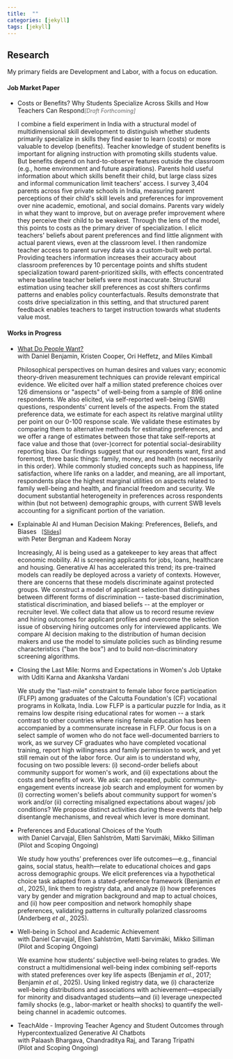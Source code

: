 ```yaml
---
title:  ""
categories: [jekyll]
tags: [jekyll]
---
```


<div class="research-page">

<h2 id="working-papers"><strong>Research</strong></h2>

<p class="fields-intro">My primary fields are Development and Labor, with a focus on education.</p>


<h4 id="job-market-paper"><strong>Job Market Paper</strong></h4>
<ul>
<li>
<div class="paper-title">Costs or Benefits? Why Students Specialize Across Skills and How Teachers Can Respond<span style="font-size: 0.9em; color: #666; font-style: italic;">[Draft Forthcoming]</span></div>
<p class="paper-abstract">I combine a field experiment in India with a structural model of multidimensional skill development to distinguish whether students primarily specialize in skills they find easier to learn (costs) or more valuable to develop (benefits). Teacher knowledge of student benefits is important for aligning instruction with promoting skills students value. But benefits depend on hard-to-observe features outside the classroom (e.g., home environment and future aspirations). Parents hold useful information about which skills benefit their child, but large class sizes and informal communication limit teachers' access. I survey 3,404 parents across five private schools in India, measuring parent perceptions of their child's skill levels and preferences for improvement over nine academic, emotional, and social domains. Parents vary widely in what they want to improve, but on average prefer improvement where they perceive their child to be weakest. Through the lens of the model, this points to costs as the primary driver of specialization. I elicit teachers' beliefs about parent preferences and find little alignment with actual parent views, even at the classroom level. I then randomize teacher access to parent survey data via a custom-built web portal. Providing teachers information increases their accuracy about classroom preferences by 10 percentage points and shifts student specialization toward parent-prioritized skills, with effects concentrated where baseline teacher beliefs were most inaccurate. Structural estimation using teacher skill preferences as cost shifters confirms patterns and enables policy counterfactuals. Results demonstrate that costs drive specialization in this setting, and that structured parent feedback enables teachers to target instruction towards what students value most.</p>
</li>
</ul> 

<h4 id="works-in-progress"><strong>Works in Progress</strong></h4>

<ul>
<li>
<div class="paper-title"><a href="{{ site.baseurl }}/files/w33846.pdf" target="_blank">What Do People Want?</a></div>
<div class="paper-authors">with Daniel Benjamin, Kristen Cooper, Ori Heffetz, and Miles Kimball</div>
<p class="paper-abstract">Philosophical perspectives on human desires and values vary; economic theory-driven measurement techniques can provide relevant empirical evidence. We elicited over half a million stated preference choices over 126 dimensions or "aspects" of well-being from a sample of 896 online respondents. We also elicited, via self-reported well-being (SWB) questions, respondents' current levels of the aspects. From the stated preference data, we estimate for each aspect its relative marginal utility per point on our 0-100 response scale. We validate these estimates by comparing them to alternative methods for estimating preferences, and we offer a range of estimates between those that take self-reports at face value and those that (over-)correct for potential social-desirability reporting bias. Our findings suggest that our respondents want, first and foremost, three basic things: family, money, and health (not necessarily in this order). While commonly studied concepts such as happiness, life satisfaction, where life ranks on a ladder, and meaning, are all important, respondents place the highest marginal utilities on aspects related to family well-being and health, and financial freedom and security. We document substantial heterogeneity in preferences across respondents within (but not between) demographic groups, with current SWB levels accounting for a significant portion of the variation.</p>
</li>

<li>
<div class="paper-title">Explainable AI and Human Decision Making: Preferences, Beliefs, and Biases <a href="{{ site.baseurl }}/files/explainable_AI_dec2024.pdf" target="_blank" style="font-size: 0.9em; margin-left: 8px;">[Slides]</a></div>
<div class="paper-authors">with Peter Bergman and Kadeem Noray</div>
<p class="paper-abstract">Increasingly, AI is being used as a gatekeeper to key areas that affect economic mobility. AI is screening applicants for jobs, loans, healthcare and housing. Generative AI has accelerated this trend; its pre-trained models can readily be deployed across a variety of contexts. However, there are concerns that these models discriminate against protected groups. We construct a model of applicant selection that distinguishes between different forms of discrimination -- taste-based discrimination, statistical discrimination, and biased beliefs -- at the employer or recruiter level. We collect data that allow us to record resume review and hiring outcomes for applicant profiles and overcome the selection issue of observing hiring outcomes only for interviewed applicants. We compare AI decision making to the distribution of human decision makers and use the model to simulate policies such as blinding resume characteristics ("ban the box") and to build non-discriminatory screening algorithms.</p>
</li>

<li>
<div class="paper-title">Closing the Last Mile: Norms and Expectations in Women's Job Uptake</div>
<div class="paper-authors">with Uditi Karna and Akanksha Vardani</div>
<p class="paper-abstract">We study the "last-mile" constraint to female labor force participation (FLFP) among graduates of the Calcutta Foundation's (CF) vocational programs in Kolkata, India. Low FLFP is a particular puzzle for India, as it remains low despite rising educational rates for women -- a stark contrast to other countries where rising female education has been accompanied by a commensurate increase in FLFP. Our focus is on a select sample of women who do not face well-documented barriers to work, as we survey CF graduates who have completed vocational training, report high willingness and family permission to work, and yet still remain out of the labor force. Our aim is to understand why, focusing on two possible levers: (i) second-order beliefs about community support for women's work, and (ii) expectations about the costs and benefits of work. We ask: can repeated, public community-engagement events increase job search and employment for women by (i) correcting women's beliefs about community support for women's work and/or (ii) correcting misaligned expectations about wages/ job conditions? We propose distinct activities during these events that help disentangle mechanisms, and reveal which lever is more dominant.</p>
</li>

<li>
<div class="paper-title">Preferences and Educational Choices of the Youth</div>
<div class="paper-authors">with Daniel Carvajal, Ellen Sahlström, Matti Sarvimäki, Mikko Silliman</div>
<div class="paper-status">(Pilot and Scoping Ongoing)</div>
<p class="paper-abstract">
We study how youths’ preferences over life outcomes—e.g., financial gains, social status, health—relate to educational choices and gaps across demographic groups. We elicit preferences via a hypothetical choice task adapted from a stated-preference framework (Benjamin <em>et al.</em>, 2025), link them to registry data, and analyze (i) how preferences vary by gender and migration background and map to actual choices, and (ii) how peer composition and network homophily shape preferences, validating patterns in culturally polarized classrooms (Anderberg <em>et al.</em>, 2025).
</p>
</li>

<li>
<div class="paper-title">Well-being in School and Academic Achievement</div>
<div class="paper-authors">with Daniel Carvajal, Ellen Sahlström, Matti Sarvimäki, Mikko Silliman</div>
<div class="paper-status">(Pilot and Scoping Ongoing)</div>
  <p class="paper-abstract">
    We examine how students’ subjective well-being relates to grades. We construct a multidimensional well-being index combining self-reports with stated preferences over key life aspects (Benjamin <em>et al.</em>, 2017; Benjamin <em>et al.</em>, 2025). Using linked registry data, we (i) characterize well-being distributions and associations with achievement—especially for minority and disadvantaged students—and (ii) leverage unexpected family shocks (e.g., labor-market or health shocks) to quantify the well-being channel in academic outcomes.
  </p>
</li>

<li>
<div class="paper-title">TeachAIde - Improving Teacher Agency and Student Outcomes through Hypercontextualized Generative AI Chatbots</div>
<div class="paper-authors">with Palaash Bhargava, Chandraditya Raj, and Tarang Tripathi</div>
<div class="paper-status">(Pilot and Scoping Ongoing)</div>
</li>
